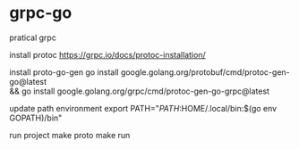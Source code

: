 # grpc-go
pratical grpc

install protoc 
https://grpc.io/docs/protoc-installation/

install proto-go-gen
go install google.golang.org/protobuf/cmd/protoc-gen-go@latest \
  && go install google.golang.org/grpc/cmd/protoc-gen-go-grpc@latest

update path environment
export PATH="$PATH:$HOME/.local/bin:$(go env GOPATH)/bin"

run project
make proto
make run
